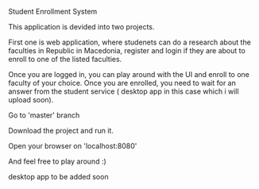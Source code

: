 Student Enrollment System

This application is devided into two projects.

First one is web application, where studenets can do a research about the faculties in Republic in Macedonia,
register and login if they are about to enroll to one of the listed faculties.

Once you are logged in, you can play around with the UI and enroll to one faculty of your choice.
Once you are enrolled, you need to wait for an answer from the student service ( desktop app in this case which i will upload soon).


Go to 'master' branch

Download the project and run it.

Open your browser on 'localhost:8080'

And feel free to play around :)


desktop app to be added soon

